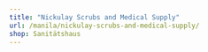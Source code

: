 ```yaml
---
title: "Nickulay Scrubs and Medical Supply"
url: /manila/nickulay-scrubs-and-medical-supply/
shop: Sanitätshaus
---
```

